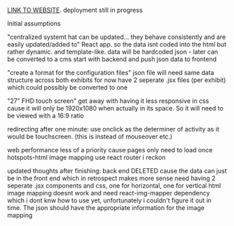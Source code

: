 [LINK TO WEBSITE](https://subtle-jelly-37f12b.netlify.app/). deployment still in progress
 
Initial assumptions

"centralized systemt hat can be updated... they behave consistently and are easily updated/added to"
React app. so the data isnt coded into the html but rather dynamic. and template-like. 
data will be hardcoded json -  later can be converted to a cms
start with backend and push json data to frontend

"create a format for the configuration files"
json file will need same data structure across both exhibits
for now have 2 seperate .jsx files (per exhibit) which could possibly be converted to one

"27” FHD touch screen"
get away with having it less responsive in css cause it will only be 1920x1080 when actually in its space.
So it will need to be viewed with a 16:9 ratio

redirecting after one minute:
use onclick as the determiner of activity as it would be touchscreen. (this is instead of mouseover etc.)

web performance less of a priority cause pages only need to load once
hotspots-html image mapping
use react router i reckon

updated thoughts after finishing: 
back end DELETED cause the data can just be in the front end which in retrospect makes more sense
need having 2 seperate .jsx components and css, one for horizontal, one for vertical
html image mapping doesnt work and need react-img-mapper dependency which i dont knw how to use yet, unfortunately i couldn't figure it out in time. The json should have the appropriate information for the image mapping
